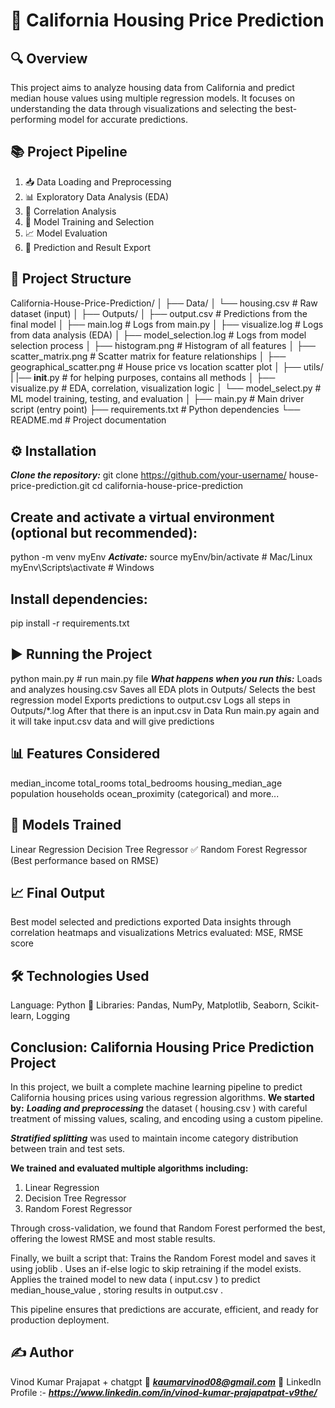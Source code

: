 # 🏡 California Housing Price Prediction

## 🔍 Overview
This project aims to analyze housing data from California and predict median house values using multiple regression models. It focuses on understanding the data through visualizations and selecting the best-performing model for accurate predictions.

## 📚 Project Pipeline
1. 📥 Data Loading and Preprocessing
2. 📊 Exploratory Data Analysis (EDA)
3. 🧮 Correlation Analysis
4. 🧠 Model Training and Selection
5. 📈 Model Evaluation
6. 🔮 Prediction and Result Export

## 📁 Project Structure
California-House-Price-Prediction/
│
├── Data/
│   └── housing.csv               # Raw dataset (input)
│
├── Outputs/
│   ├── output.csv                # Predictions from the final model
│   ├── main.log                  # Logs from main.py
│   ├── visualize.log             # Logs from data analysis (EDA)
│   ├── model_selection.log       # Logs from model selection process
│   ├── histogram.png             # Histogram of all features
│   ├── scatter_matrix.png        # Scatter matrix for feature relationships
│   ├── geographical_scatter.png  # House price vs location scatter plot
│
├── utils/
|   |── __init__.py               # for helping purposes, contains all methods
│   ├── visualize.py              # EDA, correlation, visualization logic
│   └── model_select.py           # ML model training, testing, and evaluation
│
├── main.py                       # Main driver script (entry point)
├── requirements.txt              # Python dependencies
└── README.md                     # Project documentation

## ⚙️ Installation
***Clone the repository:***
git clone https://github.com/your-username/
house-price-prediction.git
cd california-house-price-prediction

## Create and activate a virtual environment (optional but recommended):
python -m venv myEnv
***Activate:***
source myEnv/bin/activate        # Mac/Linux
myEnv\Scripts\activate           # Windows

## Install dependencies:
pip install -r requirements.txt

## ▶️ Running the Project
python main.py  # run main.py file
***What happens when you run this:***
Loads and analyzes housing.csv
Saves all EDA plots in Outputs/
Selects the best regression model
Exports predictions to output.csv
Logs all steps in Outputs/*.log
After that there is an input.csv in Data
Run main.py again and it will take input.csv data and will give predictions

## 📊 Features Considered
median_income
total_rooms
total_bedrooms
housing_median_age
population
households
ocean_proximity (categorical)
and more...

## 🧠 Models Trained
Linear Regression
Decision Tree Regressor
✅ Random Forest Regressor (Best performance based on RMSE)

## 📈 Final Output
Best model selected and predictions exported
Data insights through correlation heatmaps and visualizations
Metrics evaluated: MSE, RMSE score

## 🛠️ Technologies Used
Language: Python 🐍
Libraries: Pandas, NumPy, Matplotlib, Seaborn, Scikit-learn, Logging

## Conclusion: California Housing Price Prediction Project
In this project, we built a complete machine learning pipeline to predict California housing prices using various regression algorithms. 
**We started by:**
***Loading and preprocessing*** the dataset ( housing.csv ) with careful treatment of missing values, scaling, and encoding using a custom pipeline.

***Stratified splitting*** was used to maintain income category distribution
between train and test sets.

**We trained and evaluated multiple algorithms including:**
1. Linear Regression
2. Decision Tree Regressor
3. Random Forest Regressor

Through cross-validation, we found that Random Forest performed the best,
offering the lowest RMSE and most stable results.

Finally, we built a script that:
Trains the Random Forest model and saves it using joblib .
Uses an if-else logic to skip retraining if the model exists.
Applies the trained model to new data ( input.csv ) to predict
median_house_value , storing results in output.csv .

This pipeline ensures that predictions are accurate, efficient, and ready for
production deployment.


## ✍️ Author
Vinod Kumar Prajapat + chatgpt
📧 ***kaumarvinod08@gmail.com***
🔗 LinkedIn Profile :- ***https://www.linkedin.com/in/vinod-kumar-prajapatpat-v9the/***
